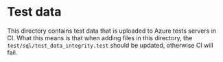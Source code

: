 # Test data
This directory contains test data that is uploaded to Azure tests servers in CI. What this means is that when adding
files in this directory, the `test/sql/test_data_integrity.test` should be updated, otherwise CI will fail.
